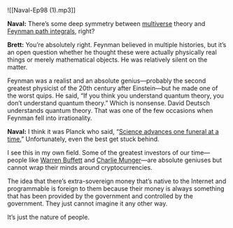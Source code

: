 
![[Naval-Ep98 (1).mp3]]

**Naval:** There’s some deep symmetry between [multiverse](https://en.wikipedia.org/wiki/Multiverse) theory and [Feynman path integrals](https://en.wikipedia.org/wiki/Path_integral_formulation#Feynman's_interpretation), right?

**Brett:** You’re absolutely right. Feynman believed in multiple histories, but it’s an open question whether he thought these were actually physically real things or merely mathematical objects. He was relatively silent on the matter.

Feynman was a realist and an absolute genius—probably the second greatest physicist of the 20th century after Einstein—but he made one of the worst quips. He said, “If you think you understand quantum theory, you don’t understand quantum theory.” Which is nonsense. David Deutsch understands quantum theory. That was one of the few occasions when Feynman fell into irrationality.

**Naval:** I think it was Planck who said, “[Science advances one funeral at a time.](https://en.wikipedia.org/wiki/Planck%27s_principle)” Unfortunately, even the best get stuck behind.

I see this in my own field. Some of the greatest investors of our time—people like [Warren Buffett](https://en.wikipedia.org/wiki/Warren_Buffett) and [Charlie Munger](https://en.wikipedia.org/wiki/Charlie_Munger)—are absolute geniuses but cannot wrap their minds around cryptocurrencies.

The idea that there’s extra-sovereign money that’s native to the Internet and programmable is foreign to them because their money is always something that has been provided by the government and controlled by the government. They just cannot imagine it any other way.

It’s just the nature of people.